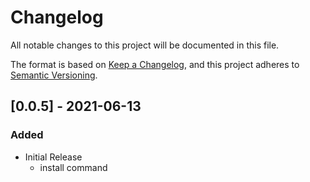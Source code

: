# Changelog
All notable changes to this project will be documented in this file.

The format is based on [Keep a Changelog](https://keepachangelog.com/en/1.0.0/),
and this project adheres to [Semantic Versioning](https://semver.org/spec/v2.0.0.html).


## [0.0.5] - 2021-06-13
### Added
- Initial Release
  - install command


<!--
## [1.0.0] - YYYY-MM-DD
### Added
- Initial Release
### Changed
- Initial Release
### Removed
- Initial Release


[1.0.0]: GITHUB TAG URL
-->
